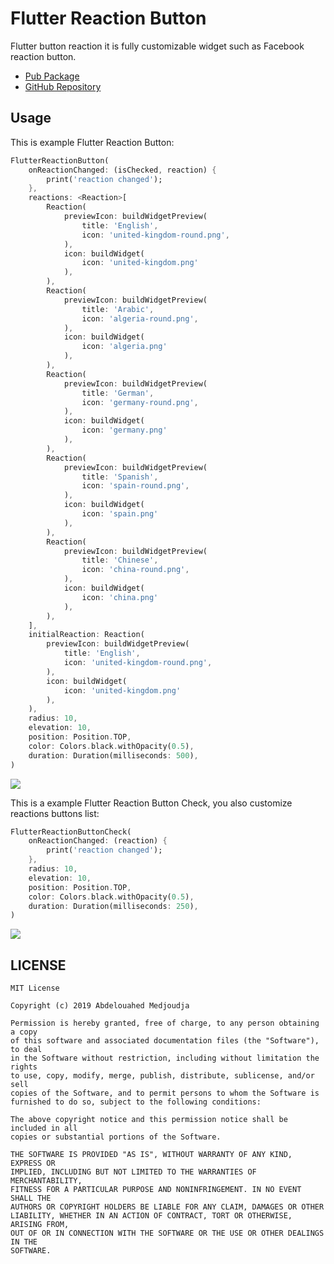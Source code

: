 # Flutter Reaction Button

Flutter button reaction it is fully customizable widget such as Facebook reaction button.

- [Pub Package](https://pub.dev/packages/flutter_reaction_button)
- [GitHub Repository](https://github.com/GeekAbdelouahed/flutter-reaction-button)

## Usage

This is example Flutter Reaction Button:

```dart
FlutterReactionButton(
    onReactionChanged: (isChecked, reaction) {
        print('reaction changed');
    },
    reactions: <Reaction>[
        Reaction(
            previewIcon: buildWidgetPreview(
                title: 'English',
                icon: 'united-kingdom-round.png',
            ),
            icon: buildWidget(
                icon: 'united-kingdom.png'
            ),
        ),
        Reaction(
            previewIcon: buildWidgetPreview(
                title: 'Arabic',
                icon: 'algeria-round.png',
            ),
            icon: buildWidget(
                icon: 'algeria.png'
            ),
        ),
        Reaction(
            previewIcon: buildWidgetPreview(
                title: 'German',
                icon: 'germany-round.png',
            ),
            icon: buildWidget(
                icon: 'germany.png'
            ),
        ),
        Reaction(
            previewIcon: buildWidgetPreview(
                title: 'Spanish',
                icon: 'spain-round.png',
            ),
            icon: buildWidget(
                icon: 'spain.png'
            ),
        ),
        Reaction(
            previewIcon: buildWidgetPreview(
                title: 'Chinese',
                icon: 'china-round.png',
            ),
            icon: buildWidget(
                icon: 'china.png'
            ),
        ),
    ],
    initialReaction: Reaction(
        previewIcon: buildWidgetPreview(
            title: 'English',
            icon: 'united-kingdom-round.png',
        ),
        icon: buildWidget(
            icon: 'united-kingdom.png'
        ),
    ),
    radius: 10,
    elevation: 10,
    position: Position.TOP,
    color: Colors.black.withOpacity(0.5),
    duration: Duration(milliseconds: 500),
)
```
<img src="https://github.com/GeekAbdelouahed/flutter-reaction-button/raw/master/images/Flutter-Reaction-Button.gif"/>

This is a example Flutter Reaction Button Check, you also customize reactions buttons list:

```dart
FlutterReactionButtonCheck(
    onReactionChanged: (reaction) {
        print('reaction changed');
    },
    radius: 10,
    elevation: 10,
    position: Position.TOP,
    color: Colors.black.withOpacity(0.5),
    duration: Duration(milliseconds: 250),
)
```

<img src="https://github.com/GeekAbdelouahed/flutter-reaction-button/raw/master/images/Flutter-Reaction-Button-Check.gif"/>

## LICENSE

```legal
MIT License

Copyright (c) 2019 Abdelouahed Medjoudja

Permission is hereby granted, free of charge, to any person obtaining a copy
of this software and associated documentation files (the "Software"), to deal
in the Software without restriction, including without limitation the rights
to use, copy, modify, merge, publish, distribute, sublicense, and/or sell
copies of the Software, and to permit persons to whom the Software is
furnished to do so, subject to the following conditions:

The above copyright notice and this permission notice shall be included in all
copies or substantial portions of the Software.

THE SOFTWARE IS PROVIDED "AS IS", WITHOUT WARRANTY OF ANY KIND, EXPRESS OR
IMPLIED, INCLUDING BUT NOT LIMITED TO THE WARRANTIES OF MERCHANTABILITY,
FITNESS FOR A PARTICULAR PURPOSE AND NONINFRINGEMENT. IN NO EVENT SHALL THE
AUTHORS OR COPYRIGHT HOLDERS BE LIABLE FOR ANY CLAIM, DAMAGES OR OTHER
LIABILITY, WHETHER IN AN ACTION OF CONTRACT, TORT OR OTHERWISE, ARISING FROM,
OUT OF OR IN CONNECTION WITH THE SOFTWARE OR THE USE OR OTHER DEALINGS IN THE
SOFTWARE.
```
